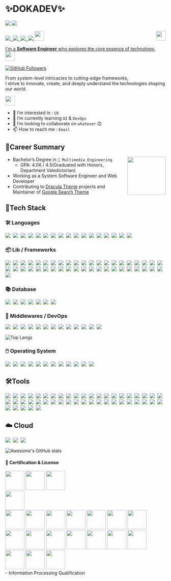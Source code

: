 <div align="left">

# ✨DOKADEV✨ 

<img src="https://img.shields.io/badge/doka@dokalab.uk-3DDC84?label=E-MAIL&style=flat-square&logo=Microsoft%20Outlook&logoColor=WHITE&color=0078D4"/>&nbsp;<a href="https://dokadev.github.io" target="_blank"><img src="https://img.shields.io/badge/https://dokadev.github.io-3DDC84?label=BLOG&style=flat-square&logo=GitHubPages&logoColor=WHITE&color=222222"/>

<img align='right' src='https://readme-typing-svg.demolab.com?font=Fira+Code&size=14&pause=1000&width=435&lines=%F0%9F%9A%80+Building+the+Future%2C+One+Line+at+a+Time!+%F0%9F%92%BB;%F0%9F%94%A7+Turning+Ideas+into+Reality+with+Code+%E2%9C%8D%F0%9F%8F%BB;%F0%9F%A5%83+Developer+by+Day%2C+Whiskey+Lover+by+Night+%F0%9F%8C%99;%F0%9F%96%A5%EF%B8%8F+Beyond+Frameworks%3A+Mastering+the+Core+%F0%9F%9B%A1%EF%B8%8F' width=30/>

<img src="https://img.shields.io/badge/eat();-3DDC84?style=for-the-badge&color=21C25E"/>&nbsp;
<img src="https://img.shields.io/badge/sleep();-3DDC84?style=for-the-badge&color=1A4CA1"/>&nbsp;
<img src="https://img.shields.io/badge/code();-3DDC84?style=for-the-badge&color=FFCD11"/>&nbsp;
<img src="https://img.shields.io/badge/repeat();-3DDC84?style=for-the-badge&color=FF4F8B"/>&nbsp;<img src="https://i.pinimg.com/originals/31/65/06/31650631b14710d75ab00a32fc5dca15.gif" width="30"/>

I'm a **Software Engineer** who explores the core essence of technology. <img src="https://media.giphy.com/media/WUlplcMpOCEmTGBtBW/giphy.gif" width="30"> 

[![GitHub Followers](https://img.shields.io/github/followers/dokadev?label=Follow&style=social)](https://github.com/dokadev?tab=followers)

From system-level intricacies to cutting-edge frameworks,<br>
I strive to innovate, create, and deeply understand the technologies shaping our world.

<a href="https://gist.github.com/DokaDev"> <img width="30" src="https://github.com/user-attachments/assets/3a7a74d2-a462-45f4-8baf-fe409c9a7e9f" /></a>

* 👀 I’m interested in : `UX`
* 🌱 I’m currently learning `AI` & `DevOps`
* 💞️ I’m looking to collaborate on `whatever` 😊
* 📫 How to reach me : `Email`

## 🧪Career Summary

<img align='right' src='https://user-images.githubusercontent.com/5713670/87202985-820dcb80-c2b6-11ea-9f56-7ec461c497c3.gif' width='120'>

- Bachelor’s Degree in `📀 Multimedia Engineering` 
  - GPA: 4.06 / 4.5(Graduated with Honors, Department Valedictorian)
- Working as a System Software Engineer and Web Developer
- Contributing to [Dracula Theme](https://draculatheme.com/) projects and Maintainer of [Google Search Theme](https://draculatheme.com/google-search)

<!-- <div align="left">
  <picture>
    <source media="(prefers-color-scheme: dark)" srcset="https://raw.githubusercontent.com/gableroux/gableroux/refs/heads/output/github-contribution-grid-snake-dark.svg" />
    <source media="(prefers-color-scheme: light)" srcset="https://raw.githubusercontent.com/gableroux/gableroux/refs/heads/output/github-contribution-grid-snake.svg" />
    <img alt="github-snake" src="https://raw.githubusercontent.com/gableroux/gableroux/refs/heads/output/github-contribution-grid-snake.svg" />
  </picture>
</div> -->

## 📱Tech Stack
### 🛠️ Languages
<img src="https://img.shields.io/badge/X86__64_Assembly-3DDC84?style=flat-square&logo=Intel&logoColor=FFFFFF&color=0071C5"/>&nbsp;
<img src="https://img.shields.io/badge/GCC-3DDC84?label=GNU&style=flat-square&logo=GNU&logoColor=FFFFFF&color=A42E2B"/>&nbsp;
<img src="https://img.shields.io/badge/G++-3DDC84?label=GNU&style=flat-square&logo=GNU&logoColor=FFFFFF&color=A42E2B"/>&nbsp;
<img src="https://img.shields.io/badge/C%23-3DDC84?style=flat-square&logo=ReSharper&logoColor=FFFFFF&color=239120"/>&nbsp;
<img src="https://img.shields.io/badge/Visual_Basic-3DDC84?style=flat-square&logo=.NET&logoColor=FFFFFF&color=512BD4"/>&nbsp;
<img src="https://img.shields.io/badge/Go-3DDC84?style=flat-square&logo=Go&logoColor=FFFFFF&color=00ADD8"/>&nbsp;
<img src="https://img.shields.io/badge/Rust-3DDC84?style=flat-square&logo=Rust&logoColor=FFFFFF&color=000000"/>&nbsp;
<img src="https://img.shields.io/badge/Python-3DDC84?style=flat-square&logo=Python&logoColor=FFFFFF&color=3776AB"/>&nbsp;
<img src="https://img.shields.io/badge/Swift-3DDC84?style=flat-square&logo=Swift&logoColor=FFFFFF&color=F05138"/>&nbsp;
<img src="https://img.shields.io/badge/Java-3DDC84?style=flat-square&logo=Eclipse%20Adoptium&logoColor=FFFFFF&color=FF1464"/>&nbsp;
<img src="https://img.shields.io/badge/JavaScript-3DDC84?style=flat-square&logo=JavaScript&logoColor=232323&color=F7DF1E"/>&nbsp;
<img src="https://img.shields.io/badge/TypeScript-3DDC84?style=flat-square&logo=TypeScript&logoColor=FFFFFF&color=3178C6"/>&nbsp;
<img src="https://img.shields.io/badge/HTML5-3DDC84?style=flat-square&logo=HTML5&logoColor=FFFFFF&color=E34F26"/>&nbsp;
<img src="https://img.shields.io/badge/CSS3-3DDC84?style=flat-square&logo=CSS&color=1572B6"/>&nbsp;
<img src="https://img.shields.io/badge/Elixir-3DDC84?style=flat-square&logo=Elixir&color=4B275F"/>&nbsp;
<img src="https://img.shields.io/badge/Lua-3DDC84?style=flat-square&logo=Lua&color=2C2D72"/>&nbsp;
<img src="https://img.shields.io/badge/Markdown-3DDC84?style=flat-square&logo=Markdown&color=000000"/>&nbsp;

### 📦 Lib / Frameworks
<img src="https://img.shields.io/badge/jQuery-3DDC84?style=flat-square&logo=jQuery&logoColor=232323&logoColor=FFFFFF&color=0769AD"/>&nbsp;
<img src="https://img.shields.io/badge/React-3DDC84?style=flat-square&logo=React&logoColor=FFFFFF&color=61DAFB"/>&nbsp;
<img src="https://img.shields.io/badge/Next.js-3DDC84?style=flat-square&logo=Next.js&logoColor=FFFFFF&color=000000"/>&nbsp;
<img src="https://img.shields.io/badge/SolidJS-3DDC84?style=flat-square&logo=Solid&logoColor=FFFFFF&color=2C4F7C"/>&nbsp;
<img src="https://img.shields.io/badge/Sass-3DDC84?style=flat-square&logo=Sass&logoColor=FFFFFF&color=CC6699"/>&nbsp;
<img src="https://img.shields.io/badge/Redux-3DDC84?style=flat-square&logo=Redux&logoColor=FFFFFF&color=764ABC"/>&nbsp;
<img src="https://img.shields.io/badge/Zustand-3DDC84?style=flat-square&logo=Zustand&logoColor=FFFFFF&color=362236"/>&nbsp;
<img src="https://img.shields.io/badge/Recoil-3DDC84?style=flat-square&logo=Recoil&logoColor=FFFFFF&color=3578E5"/>&nbsp;
<img src="https://img.shields.io/badge/Actix-3DDC84?style=flat-square&logo=Actix&logoColor=FFFFFF&color=000000"/>&nbsp;
<img src="https://img.shields.io/badge/Phoenix-3DDC84?style=flat-square&logo=Phoenix%20Framework&logoColor=FFFFFF&color=FD4F00"/>&nbsp;
<img src="https://img.shields.io/badge/OpenCV-3DDC84?style=flat-square&logo=OpenCV&logoColor=FFFFFF&color=5C3EE8"/>&nbsp;
<img src="https://img.shields.io/badge/Django-3DDC84?style=flat-square&logo=Django&logoColor=FFFFFF&color=092E20"/>&nbsp;
<img src="https://img.shields.io/badge/Tensorflow-3DDC84?style=flat-square&logo=Tensorflow&logoColor=FFFFFF&color=FF6F00"/>&nbsp;
<img src="https://img.shields.io/badge/PyTorch-3DDC84?style=flat-square&logo=PyTorch&logoColor=FFFFFF&color=EE4C2C"/>&nbsp;
<img src="https://img.shields.io/badge/Ultralytics-3DDC84?style=flat-square&logo=Ultralytics&logoColor=FFFFFF&color=221E68"/>&nbsp;
<img src="https://img.shields.io/badge/Selenium-3DDC84?style=flat-square&logo=Selenium&logoColor=FFFFFF&color=43B02A"/>&nbsp;
<img src="https://img.shields.io/badge/LangChain-3DDC84?style=flat-square&logo=LangChain&logoColor=FFFFFF&color=1C3C3C"/>&nbsp;
<img src="https://img.shields.io/badge/Gin-3DDC84?style=flat-square&logo=Gin&logoColor=FFFFFF&color=008ECF"/>&nbsp;
<img src="https://img.shields.io/badge/OpenAI-3DDC84?style=flat-square&logo=OpenAI&logoColor=FFFFFF&color=412991"/>&nbsp;
<img src="https://img.shields.io/badge/OpenGL-3DDC84?style=flat-square&logo=OpenGL&logoColor=FFFFFF&color=5586A4"/>&nbsp;
<img src="https://img.shields.io/badge/ROS-3DDC84?style=flat-square&logo=ROS&logoColor=FFFFFF&color=22314E"/>&nbsp;
<img src="https://img.shields.io/badge/SwiftUI-3DDC84?style=flat-square&logo=Swift&logoColor=FFFFFF&color=F05138"/>&nbsp;
<img src="https://img.shields.io/badge/UIKit-3DDC84?style=flat-square&logo=UIKit&logoColor=FFFFFF&color=2396F3"/>&nbsp;
<img src="https://img.shields.io/badge/CocoaPods-3DDC84?style=flat-square&logo=CocoaPods&logoColor=FFFFFF&color=EE3322"/>&nbsp;
<img src="https://img.shields.io/badge/Vapor-3DDC84?style=flat-square&logo=Vapor&logoColor=FFFFFF&color=0D0D0D"/>&nbsp;
<img src="https://img.shields.io/badge/.NET-3DDC84?style=flat-square&logo=.NET&logoColor=FFFFFF&color=512BD4"/>&nbsp;
<img src="https://img.shields.io/badge/Blazor-3DDC84?style=flat-square&logo=Blazor&logoColor=FFFFFF&color=512BD4"/>&nbsp;
<img src="https://img.shields.io/badge/Bootstrap-3DDC84?style=flat-square&logo=Bootstrap&logoColor=FFFFFF&color=7952B3"/>&nbsp;
<img src="https://img.shields.io/badge/MyBatis-3DDC84?style=flat-square&logo=MyBatis&logoColor=FFFFFF&color=D7192D"/>&nbsp;
<img src="https://img.shields.io/badge/Hibernate-3DDC84?style=flat-square&logo=Hibernate&logoColor=FFFFFF&color=59666C"/>&nbsp;
<img src="https://img.shields.io/badge/GSON-3DDC84?style=flat-square&logo=Json&logoColor=FFFFFF&color=000000"/>&nbsp;
<img src="https://img.shields.io/badge/Express.js-3DDC84?style=flat-square&logo=Express&logoColor=FFFFFF&color=000000"/>&nbsp;
<img src="https://img.shields.io/badge/NestJS-3DDC84?style=flat-square&logo=NestJS&logoColor=FFFFFF&color=E0234E"/>&nbsp;
<img src="https://img.shields.io/badge/Discord.js-3DDC84?style=flat-square&logo=Discord&logoColor=FFFFFF&color=5865F2"/>&nbsp;
<img src="https://img.shields.io/badge/Nodemon-3DDC84?style=flat-square&logo=Nodemon&logoColor=FFFFFF&color=76D04B"/>&nbsp;
<img src="https://img.shields.io/badge/Vite-3DDC84?style=flat-square&logo=Vite&logoColor=FFFFFF&color=646CFF"/>&nbsp;
<img src="https://img.shields.io/badge/Spring-3DDC84?style=flat-square&logo=Spring&logoColor=FFFFFF&color=6DB33F"/>&nbsp;
<img src="https://img.shields.io/badge/Spring_Data_JPA-3DDC84?style=flat-square&logo=Spring%20Boot&logoColor=FFFFFF&color=6DB33F"/>&nbsp;
<img src="https://img.shields.io/badge/Spring_Data_ElasticSearch-3DDC84?style=flat-square&logo=Spring%20Boot&logoColor=FFFFFF&color=6DB33F"/>&nbsp;
<img src="https://img.shields.io/badge/Spring_Data_Redis-3DDC84?style=flat-square&logo=Spring%20Boot&logoColor=FFFFFF&color=6DB33F"/>&nbsp;
<img src="https://img.shields.io/badge/Vitest-3DDC84?style=flat-square&logo=Vitest&logoColor=FFFFFF&color=6E9F18"/>&nbsp;
<img src="https://img.shields.io/badge/JUnit-3DDC84?style=flat-square&logo=JUnit5&logoColor=FFFFFF&color=25A162"/>&nbsp;
<img src="https://img.shields.io/badge/Pytest-3DDC84?style=flat-square&logo=Pytest&logoColor=FFFFFF&color=0A9EDC"/>&nbsp;

### 📚 Database
<img src="https://img.shields.io/badge/MySQL-3DDC84?style=flat-square&logo=MySQL&logoColor=FFFFFF&color=4479A1"/>&nbsp;
<img src="https://img.shields.io/badge/MongoDB-3DDC84?style=flat-square&logo=MongoDB&logoColor=FFFFFF&color=47A248"/>&nbsp;
<img src="https://img.shields.io/badge/Apache_CouchDB-3DDC84?style=flat-square&logo=Apache%20CouchDB&logoColor=FFFFFF&color=E42528"/>&nbsp;
<img src="https://img.shields.io/badge/Redis-3DDC84?style=flat-square&logo=Redis&logoColor=FFFFFF&color=FF4438"/>&nbsp;
<img src="https://img.shields.io/badge/Amazon_DynamoDB-3DDC84?style=flat-square&logo=Amazon%20DynamoDB&logoColor=FFFFFF&color=4053D6"/>&nbsp;
<img src="https://img.shields.io/badge/SQLite-3DDC84?style=flat-square&logo=SQLite&logoColor=FFFFFF&color=003B57"/>&nbsp;
<img src="https://img.shields.io/badge/ElasticSearch-3DDC84?style=flat-square&logo=ElasticSearch&logoColor=FFFFFF&color=005571"/>&nbsp;


### 🎒 Middlewares / DevOps
<img src="https://img.shields.io/badge/Apache_Tomcat-3DDC84?style=flat-square&logo=Apache%20Tomcat&logoColor=FFFFFF&color=F8DC75"/>&nbsp;
<img src="https://img.shields.io/badge/NGINX-3DDC84?style=flat-square&logo=NGINX&logoColor=FFFFFF&color=009639"/>&nbsp;
<img src="https://img.shields.io/badge/Nginx_Proxy_Manager-3DDC84?style=flat-square&logo=Nginx%20Proxy%20Manager&logoColor=FFFFFF&color=F15833"/>&nbsp;
<img src="https://img.shields.io/badge/Docker-3DDC84?style=flat-square&logo=Docker&logoColor=FFFFFF&color=2496ED"/>&nbsp;
<img src="https://img.shields.io/badge/Podman-3DDC84?style=flat-square&logo=Podman&logoColor=FFFFFF&color=892CA0"/>&nbsp;
<img src="https://img.shields.io/badge/K8S-3DDC84?style=flat-square&logo=Kubernetes&logoColor=FFFFFF&color=326CE5"/>&nbsp;
<img src="https://img.shields.io/badge/Apache_Kafka-3DDC84?style=flat-square&logo=Apache%20Kafka&logoColor=FFFFFF&color=231F20"/>&nbsp;
<img src="https://img.shields.io/badge/RabbitMQ-3DDC84?style=flat-square&logo=RabbitMQ&logoColor=FFFFFF&color=FF6600"/>&nbsp;
<img src="https://img.shields.io/badge/Jenkins-3DDC84?style=flat-square&logo=Jenkins&logoColor=FFFFFF&color=D24939"/>&nbsp;
<img src="https://img.shields.io/badge/LogStash-3DDC84?style=flat-square&logo=Logstash&logoColor=FFFFFF&color=005571"/>&nbsp;
<img src="https://img.shields.io/badge/Kibana-3DDC84?style=flat-square&logo=Kibana&logoColor=FFFFFF&color=005571"/>&nbsp;
<img src="https://img.shields.io/badge/MinIO-3DDC84?style=flat-square&logo=MinIO&logoColor=FFFFFF&color=C72E49"/>&nbsp;
<img src="https://img.shields.io/badge/GitHub_Actions-3DDC84?style=flat-square&logo=GitHub%20Actions&logoColor=FFFFFF&color=2088FF"/>&nbsp;

![Top Langs](https://github-readme-stats.vercel.app/api/top-langs/?username=DokaDev\&layout=compact&hide_border=true&theme=tokyonight&langs_count=20)

### 🖱️ Operating System
<img src="https://img.shields.io/badge/Mac_OS-3DDC84?style=flat-square&logo=Apple&logoColor=FFFFFF&color=000000"/>&nbsp;
<img src="https://img.shields.io/badge/FreeBSD-3DDC84?style=flat-square&logo=FreeBSD&logoColor=FFFFFF&color=AB2B28"/>&nbsp;
<img src="https://img.shields.io/badge/openSUSE-3DDC84?style=flat-square&logo=openSUSE&logoColor=FFFFFF&color=73BA25"/>&nbsp;
<img src="https://img.shields.io/badge/Rocky_Linux-3DDC84?style=flat-square&logo=Rocky%20Linux&logoColor=FFFFFF&color=10B981"/>&nbsp;
<img src="https://img.shields.io/badge/Fedora-3DDC84?style=flat-square&logo=Fedora&logoColor=FFFFFF&color=51A2DA"/>&nbsp;
<img src="https://img.shields.io/badge/CentOS-3DDC84?style=flat-square&logo=CentOS&logoColor=FFFFFF&color=262577"/>&nbsp;
<img src="https://img.shields.io/badge/Ubuntu-3DDC84?style=flat-square&logo=Ubuntu&logoColor=FFFFFF&color=E95420"/>&nbsp;
<img src="https://img.shields.io/badge/Debian-3DDC84?style=flat-square&logo=Debian&logoColor=FFFFFF&color=A81D33"/>&nbsp;
<img src="https://img.shields.io/badge/Linux_Mint-3DDC84?style=flat-square&logo=Linux%20Mint&logoColor=FFFFFF&color=86BE43"/>&nbsp;
<img src="https://img.shields.io/badge/Kali_Linux-3DDC84?style=flat-square&logo=Kali%20Linux&logoColor=FFFFFF&color=557C94"/>&nbsp;
<img src="https://img.shields.io/badge/Arch_Linux-3DDC84?style=flat-square&logo=Arch%20Linux&logoColor=FFFFFF&color=1793D1"/>&nbsp;
<img src="https://img.shields.io/badge/Alpine_Linux-3DDC84?style=flat-square&logo=Alpine%20Linux&logoColor=FFFFFF&color=0D597F"/>&nbsp;

## 🛠️Tools

<img src="https://img.shields.io/badge/Git-3DDC84?style=flat-square&logo=Git&logoColor=FFFFFF&color=F05032"/>&nbsp;
<img src="https://img.shields.io/badge/GitHub-3DDC84?style=flat-square&logo=GitHub&color=000000"/>&nbsp;
<img src="https://img.shields.io/badge/GitKraken-3DDC84?style=flat-square&logo=GitKraken&logoColor=FFFFFF&color=179287"/>&nbsp;
<img src="https://img.shields.io/badge/Anaconda-3DDC84?style=flat-square&logo=Anaconda&logoColor=FFFFFF&color=44A833"/>&nbsp;
<img src="https://img.shields.io/badge/Jupyter-3DDC84?style=flat-square&logo=Jupyter&logoColor=FFFFFF&color=F37626"/>&nbsp;
<img src="https://img.shields.io/badge/Google_Colab-3DDC84?style=flat-square&logo=Google%20Colab&logoColor=FFFFFF&color=F9AB00"/>&nbsp;
<img src="https://img.shields.io/badge/Visual_Studio-3DDC84?style=flat-square&logo=Visual%20Studio&logoColor=FFFFFF&color=5C2D91"/>&nbsp;
<img src="https://img.shields.io/badge/Visual_Studio_Code-3DDC84?style=flat-square&logo=Visual%20Studio%20Code&logoColor=FFFFFF&color=007ACC"/>&nbsp;
<img src="https://img.shields.io/badge/Eclipse-3DDC84?style=flat-square&logo=Eclipse%20IDE&logoColor=FFFFFF&color=2C2255"/>&nbsp;
<img src="https://img.shields.io/badge/Rider-3DDC84?style=flat-square&logo=Rider&logoColor=FFFFFF&color=000000"/>&nbsp;
<img src="https://img.shields.io/badge/ReSharper-3DDC84?style=flat-square&logo=ReSharper&logoColor=FFFFFF&color=000000"/>&nbsp;
<img src="https://img.shields.io/badge/DataGrip-3DDC84?style=flat-square&logo=DataGrip&logoColor=FFFFFF&color=000000"/>&nbsp;
<img src="https://img.shields.io/badge/PyCharm-3DDC84?style=flat-square&logo=PyCharm&logoColor=FFFFFF&color=000000"/>&nbsp;
<img src="https://img.shields.io/badge/WebStorm-3DDC84?style=flat-square&logo=WebStorm&logoColor=FFFFFF&color=000000"/>&nbsp;
<img src="https://img.shields.io/badge/IntelliJ-3DDC84?style=flat-square&logo=Intellij%20IDEA&logoColor=FFFFFF&color=000000"/>&nbsp;
<img src="https://img.shields.io/badge/Slack-3DDC84?style=flat-square&logo=Slack&color=4A154B"/>&nbsp;
<img src="https://img.shields.io/badge/Quip-3DDC84?style=flat-square&logo=Quip&logoColor=FFFFFF&color=F27557"/>&nbsp;
<img src="https://img.shields.io/badge/Notion-3DDC84?style=flat-square&logo=Notion&color=000000"/>&nbsp;
<img src="https://img.shields.io/badge/Logic_Pro-3DDC84?style=flat-square&logo=Apple&color=000000"/>&nbsp;
<img src="https://img.shields.io/badge/Final_Cut_Pro-3DDC84?style=flat-square&logo=Apple&color=000000"/>&nbsp;
<img src="https://img.shields.io/badge/Motion-3DDC84?style=flat-square&logo=Apple&color=000000"/>&nbsp;
<img src="https://img.shields.io/badge/Photoshop-3DDC84?style=flat-square&logo=Adobe%20Photoshop&logoColor=FFFFFF&color=31A8FF"/>&nbsp;
<img src="https://img.shields.io/badge/After_Effects-3DDC84?style=flat-square&logo=Adobe%20After%20Effects&logoColor=FFFFFF&color=9999FF"/>&nbsp;
<img src="https://img.shields.io/badge/Premiere_Pro-3DDC84?style=flat-square&logo=Adobe%20Premiere%20Pro&logoColor=FFFFFF&color=9999FF"/>&nbsp;
<img src="https://img.shields.io/badge/Cinema4D-3DDC84?style=flat-square&logo=Cinema%204D&logoColor=FFFFFF&color=011A6A"/>&nbsp;
<img src="https://img.shields.io/badge/Vim-3DDC84?style=flat-square&logo=Vim&logoColor=FFFFFF&color=019733"/>&nbsp;
<img src="https://img.shields.io/badge/NeoVim-3DDC84?style=flat-square&logo=NeoVim&logoColor=FFFFFF&color=57A143"/>&nbsp;
<img src="https://img.shields.io/badge/tmux-3DDC84?style=flat-square&logo=tmux&logoColor=FFFFFF&color=1BB91F"/>&nbsp;
<img src="https://img.shields.io/badge/ChatGPT-3DDC84?style=flat-square&logo=openai&logoColor=FFFFFF&color=412991"/>&nbsp;
<img src="https://img.shields.io/badge/Perplexity-3DDC84?style=flat-square&logo=Perplexity&logoColor=FFFFFF&color=1FB8CD"/>&nbsp;
<img src="https://img.shields.io/badge/Hugging_Face-3DDC84?style=flat-square&logo=Hugging%20Face&logoColor=FFFFFF&color=FFD21E"/>&nbsp;
<img src="https://img.shields.io/badge/Ollama-3DDC84?style=flat-square&logo=Ollama&logoColor=FFFFFF&color=000000"/>&nbsp;
<img src="https://img.shields.io/badge/Claude.ai-3DDC84?style=flat-square&logo=Claude&logoColor=FFFFFF&color=D97757"/>&nbsp;
<img src="https://img.shields.io/badge/GitHub_Copilot-3DDC84?style=flat-square&logo=GitHub%20Copilot&logoColor=FFFFFF&color=000000"/>&nbsp;
<img src="https://img.shields.io/badge/Gemini-3DDC84?style=flat-square&logo=Google%20Gemini&logoColor=FFFFFF&color=8E75B2"/>&nbsp;
<img src="https://img.shields.io/badge/Wireshark-3DDC84?style=flat-square&logo=Wireshark&logoColor=FFFFFF&color=1679A7"/>&nbsp;
<img src="https://img.shields.io/badge/Asana-3DDC84?style=flat-square&logo=Asana&logoColor=FFFFFF&color=F06A6A"/>&nbsp;
<img src="https://img.shields.io/badge/Trello-3DDC84?style=flat-square&logo=Trello&logoColor=FFFFFF&color=0052CC"/>&nbsp;
<img src="https://img.shields.io/badge/Homebrew-3DDC84?style=flat-square&logo=Homebrew&logoColor=000000&color=FBB040"/>&nbsp;
<img src="https://img.shields.io/badge/FileZilla-3DDC84?style=flat-square&logo=FileZilla&logoColor=FFFFFF&color=BF0000"/>&nbsp;
<img src="https://img.shields.io/badge/Obsidian-3DDC84?style=flat-square&logo=Obsidian&logoColor=FFFFFF&color=7C3AED"/>&nbsp;
<img src="https://img.shields.io/badge/Arduino-3DDC84?style=flat-square&logo=Arduino&logoColor=FFFFFF&color=00878F"/>&nbsp;
<img src="https://img.shields.io/badge/Figma-3DDC84?style=flat-square&logo=Figma&logoColor=FFFFFF&color=F24E1E"/>&nbsp;
<img src="https://img.shields.io/badge/Coveralls-3DDC84?style=flat-square&logo=Coveralls&logoColor=FFFFFF&color=3F5767"/>&nbsp;
<img src="https://img.shields.io/badge/GNU_Bash-3DDC84?style=flat-square&logo=GNU%20Bash&logoColor=FFFFFF&color=4EAA25"/>&nbsp;
<img src="https://img.shields.io/badge/fish_shell-3DDC84?style=flat-square&logo=fish%20shell&logoColor=FFFFFF&color=34C534"/>&nbsp;
<img src="https://img.shields.io/badge/Zsh-3DDC84?style=flat-square&logo=Zsh&logoColor=FFFFFF&color=F15A24"/>&nbsp;

## ☁️ Cloud
<img src="https://img.shields.io/badge/Naver_Cloud_Platform-3DDC84?style=flat-square&logo=Naver&logoColor=FFFFFF&color=03C75A"/>&nbsp;
<img src="https://img.shields.io/badge/Amazon_Web_Services-3DDC84?style=flat-square&logo=Amazon%20Web%20Services&logoColor=FFFFFF&color=232F3E"/>&nbsp;
<img src="https://img.shields.io/badge/RHEL_Libvirt-3DDC84?style=flat-square&logo=qemu&logoColor=FFFFFF&color=FF6600"/>&nbsp;
<!-- <details>
  <summary><b>📊 GitHub Statistics</b></summary>
  <br/> -->
  
![Awesome's GitHub stats](https://github-readme-stats.vercel.app/api?username=DokaDev\&show_icons=true\&show=reviews,discussions_started,discussions_answered,prs_merged,prs_merged_percentage&hide_border=true&theme=tokyonight&rank_icon=github)


#### 🪪 Certification & License
<img src="https://github.com/user-attachments/assets/bd069802-a927-4d80-876b-2f1668791879" width="60" />
<img src="https://github.com/user-attachments/assets/006ebfcf-b81c-4d76-8120-af7a1281f7f8" width="60" />
<img src="https://github.com/user-attachments/assets/32c0b432-34ae-471f-9620-703ae038650c" width="60"/>

<br/>
<img src="https://github.com/user-attachments/assets/f74fc27d-1561-4809-b5e0-7b5111146654" width="60"/>

<br/>
<img src="https://github.com/user-attachments/assets/bd824633-773a-490c-ac63-cb1c130d0cd2" width="60" />
<img src="https://github.com/user-attachments/assets/ab413bbc-f0ad-4c43-987f-e7013596e690" width="60" />
<img src="https://github.com/user-attachments/assets/eb9af27d-70ec-4eea-a771-c6b64646f2ee" width="60" />
<img src="https://github.com/user-attachments/assets/35db4c20-c436-4a0c-8223-f58f1aac1fe2" width="60" />
<img src="https://github.com/user-attachments/assets/7a11615a-16a0-4ab4-b2f9-e115702b1294" width="60" />
<img src="https://github.com/user-attachments/assets/b4a0e7c8-ea50-4f15-a888-54a2ce37eb74" width="60"/>
<img src="https://github.com/user-attachments/assets/d2decfbd-8ebf-4d81-8b02-786596d44212" width="60"/>
<img src="https://github.com/user-attachments/assets/137ecdca-dae5-49ee-aaab-61f960273209" width="60"/>
<img src="https://github.com/user-attachments/assets/d7007bf2-cb44-41ca-8e87-44e8d49f695a" width="60"/>
<img src="https://github.com/user-attachments/assets/c14353ab-5ada-4a02-b178-c910cc8c2ac5" width="60"/>
<img src="https://github.com/user-attachments/assets/5d27b4ae-6cf7-4427-b684-07a793ca7456" width="60"/>
<img src="https://github.com/user-attachments/assets/2a64fa9a-20d7-4322-9871-83e1fa2d92f4" width="60"/>
<img src="https://github.com/user-attachments/assets/9e4be284-896d-4390-8ff6-3e33d191249a" width="60"/>
<img src="https://github.com/user-attachments/assets/836986e0-6e93-4fb9-bdba-a58a6f34f1bf" width="60"/>
<img src="https://github.com/user-attachments/assets/0ec75557-48ef-4642-a9b4-221a4a3be63f" width="60"/>
<img src="https://github.com/user-attachments/assets/45e8de17-97be-4176-8ee2-93f62bbb4812" width="60"/>
<img src="https://github.com/user-attachments/assets/1914b462-3215-4410-9b56-6cf8ff848ea6" width="60"/>


<br/>
- Information Processing Qualification

<!-- </details> --

\* For detailed career information, please refer to the attached resume :)

</div>


